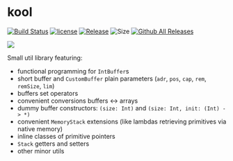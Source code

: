 # kool

[![Build Status](https://github.com/kotlin-graphics/kool/workflows/build/badge.svg)](https://github.com/kotlin-graphics/kool/actions?workflow=build)
[![license](https://img.shields.io/badge/License-MIT-orange.svg)](https://github.com/kotlin-graphics/kool/blob/master/LICENSE) 
[![Release](https://jitpack.io/v/kotlin-graphics/kool.svg)](https://jitpack.io/#kotlin-graphics/kool) 
![Size](https://github-size-badge.herokuapp.com/kotlin-graphics/kool.svg)
[![Github All Releases](https://img.shields.io/github/downloads/kotlin-graphics/kool/total.svg)]()

[comment]: <> ([![Contributor Covenant]&#40;https://img.shields.io/badge/Contributor%20Covenant-v2.0%20adopted-ff69b4.svg&#41;]&#40;code_of_conduct.md&#41;)

[<img src="https://unsigned.netlify.app/html/images/docs_logo.svg">](https://kx-kool.netlify.app)

Small util library featuring:

- functional programming for `IntBuffer`s
- short buffer and `CustomBuffer` plain parameters (`adr`, `pos`, `cap`, `rem`, `remSize`, `lim`)
- buffers set operators
- convenient conversions buffers <-> arrays
- dummy buffer constructors: `(size: Int)` and `(size: Int, init: (Int) -> *)`
- convenient `MemoryStack` extensions (like lambdas retrieving primitives via native memory)
- inline classes of primitive pointers
- `Stack` getters and setters
- other minor utils
